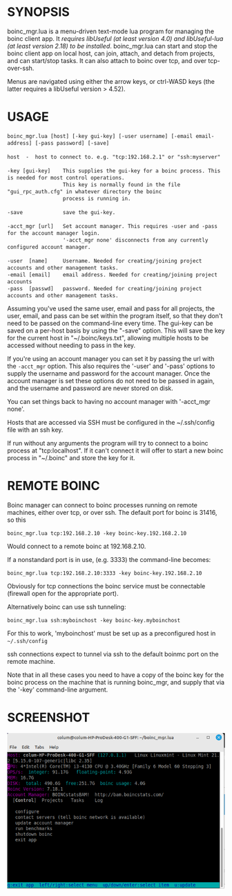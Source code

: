 SYNOPSIS
=========

boinc_mgr.lua is a menu-driven text-mode lua program for managing the boinc client app. It *requires libUseful (at least version 4.0) and libUseful-lua (at least version 2.18) to be installed*. boinc_mgr.lua can start and stop the boinc client app on local host, can join, attach, and detach from projects, and can start/stop tasks. It can also attach to boinc over tcp, and over tcp-over-ssh.

Menus are navigated using either the arrow keys, or ctrl-WASD keys (the latter requires a libUseful version > 4.52).

USAGE
=====
```
boinc_mgr.lua [host] [-key gui-key] [-user username] [-email email-address] [-pass password] [-save]

host  -  host to connect to. e.g. "tcp:192.168.2.1" or "ssh:myserver"

-key [gui-key]    This supplies the gui-key for a boinc process. This is needed for most control operations.
                  This key is normally found in the file "gui_rpc_auth.cfg" in whatever directory the boinc
                  process is running in.
 
-save             save the gui-key.

-acct_mgr [url]   Set account manager. This requires -user and -pass for the account manager login. 
                  '-acct_mgr none' disconnects from any currently configured account manager.

-user  [name]     Username. Needed for creating/joining project accounts and other management tasks.
-email [email]    email address. Needed for creating/joining project accounts
-pass  [passwd]   password. Needed for creating/joining project accounts and other management tasks.

```

Assuming you've used the same user, email and pass for all projects, the user, email, and pass can be set within the program itself, so that they don't need to be passed on the command-line every time. The gui-key can be saved on a per-host basis by using the "-save" option. This will save the key for the current host in "~/.boinc/keys.txt", allowing multiple hosts to be accessed without needing to pass in the key.

If you're using an account manager you can set it by passing the url with the `-acct_mgr` option. This also requires the '-user' and '-pass' options to supply the username and password for the account manager. Once the account manager is set these options do not need to be passed in again, and the username and password are never stored on disk.

You can set things back to having no account manager with '-acct_mgr none'.

Hosts that are accessed via SSH must be configured in the ~/.ssh/config file with an ssh key.

If run without any arguments the program will try to connect to a boinc process at "tcp:localhost". If it can't connect it will offer to start a new boinc process in "~/.boinc" and store the key for it.


REMOTE BOINC
============

Boinc manager can connect to boinc processes running on remote machines, either over tcp, or over ssh. The default port for boinc is 31416, so this

```
boinc_mgr.lua tcp:192.168.2.10 -key boinc-key.192.168.2.10
```

Would connect to a remote boinc at 192.168.2.10. 

If a nonstandard port is in use, (e.g. 3333) the command-line becomes:

```
boinc_mgr.lua tcp:192.168.2.10:3333 -key boinc-key.192.168.2.10
```

Obviously for tcp connections the boinc service must be connectable (firewall open for the appropriate port).

Alternatively boinc can use ssh tunneling:

```
boinc_mgr.lua ssh:myboinchost -key boinc-key.myboinchost
```

For this to work, 'myboinchost' must be set up as a preconfigured host in `~/.ssh/config`

ssh connections expect to tunnel via ssh to the default boinmc port on the remote machine.

Note that in all these cases you need to have a copy of the boinc key for the boinc process on the machine that is running boinc_mgr, and supply that via the '-key' command-line argument.


SCREENSHOT
==========

![Screenshot of boinc_mgr.lua](screenshot.png)
